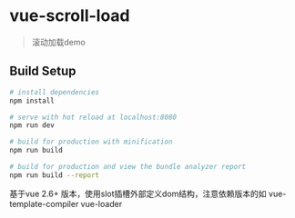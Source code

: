# vue-scroll-load

> 滚动加载demo

## Build Setup

``` bash
# install dependencies
npm install

# serve with hot reload at localhost:8080
npm run dev

# build for production with minification
npm run build

# build for production and view the bundle analyzer report
npm run build --report
```

基于vue 2.6+ 版本，使用slot插槽外部定义dom结构，注意依赖版本的如 vue-template-compiler vue-loader

